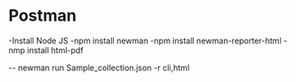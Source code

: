 # Postman

-Install Node JS
-npm install newman
-npm install newman-reporter-html
-nmp install html-pdf

-- newman run Sample_collection.json -r cli,html
